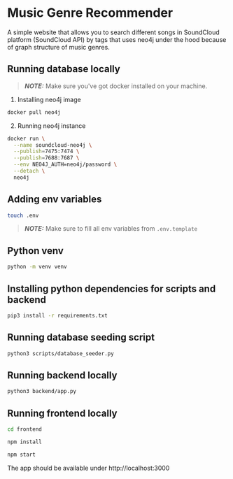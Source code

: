 # Music Genre Recommender

A simple website that allows you to search different songs in SoundCloud platform (SoundCloud API) by tags that uses neo4j under the hood because of graph structure of music genres.

## Running database locally

> **_NOTE:_**  Make sure you've got docker installed on your machine.

1. Installing neo4j image 

```bash
docker pull neo4j
```

2. Running neo4j instance

```bash
docker run \
  --name soundcloud-neo4j \
  --publish=7475:7474 \
  --publish=7688:7687 \
  --env NEO4J_AUTH=neo4j/password \
  --detach \
  neo4j
```

## Adding env variables
```bash
touch .env
```
> **_NOTE:_**  Make sure to fill all env variables from `.env.template`

## Python venv

```bash
python -m venv venv
```

## Installing python dependencies for scripts and backend

```bash
pip3 install -r requirements.txt
```

## Running database seeding script

```bash
python3 scripts/database_seeder.py
```

## Running backend locally

```bash
python3 backend/app.py
```

## Running frontend locally

```bash
cd frontend
```

```bash
npm install
```

```bash
npm start
```

The app should be available under http://localhost:3000



